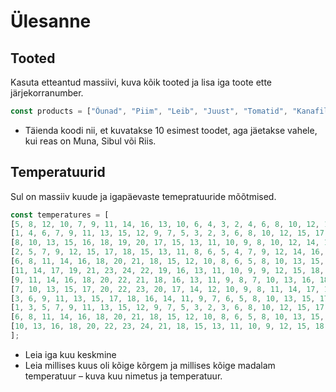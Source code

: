 # Ülesanne
## Tooted
Kasuta etteantud massiivi, kuva kõik tooted ja lisa iga toote ette järjekorranumber.

```js
const products = ["Õunad", "Piim", "Leib", "Juust", "Tomatid", "Kanafilee", "Muna", "Sibul", "Apelsinid", "Riis", "Jogurt", "Kartul", "Kalafilee", "Pasta", "Jogurtijook", "Porgandid", "Virsikud", "Pähklid", "Rosinad", "Kapsas", "Kreeka jogurt", "Veiseliha", "Banaanid", "Oliivid", "Mandlid", "Magus kartul", "Greibid"];
```

* Täienda koodi nii, et kuvatakse 10 esimest toodet, aga jäetakse vahele, kui reas on Muna, Sibul või Riis.

## Temperatuurid
Sul on massiiv kuude ja igapäevaste temepratuuride mõõtmised.

```js
const temperatures = [
[5, 8, 12, 10, 7, 9, 11, 14, 16, 13, 10, 6, 4, 3, 2, 4, 6, 8, 10, 12, 15, 17, 18, 16, 13, 10],
[1, 4, 6, 7, 9, 11, 13, 15, 12, 9, 7, 5, 3, 2, 3, 6, 8, 10, 12, 15, 17, 19, 18, 16, 13, 11],
[8, 10, 13, 15, 16, 18, 19, 20, 17, 15, 13, 11, 10, 9, 8, 10, 12, 14, 16, 18, 20, 22, 21, 18, 16, 14],
[2, 5, 7, 9, 12, 15, 17, 18, 15, 13, 11, 8, 6, 5, 4, 7, 9, 12, 14, 16, 19, 21, 20, 18, 16, 13],
[6, 8, 11, 14, 16, 18, 20, 21, 18, 15, 12, 10, 8, 6, 5, 8, 10, 13, 15, 18, 20, 22, 21, 19, 16, 13],
[11, 14, 17, 19, 21, 23, 24, 22, 19, 16, 13, 11, 10, 9, 9, 12, 15, 18, 20, 23, 25, 27, 26, 24, 21, 18],
[9, 11, 14, 16, 18, 20, 22, 21, 18, 16, 13, 11, 9, 8, 7, 10, 13, 16, 18, 21, 23, 24, 23, 21, 18, 15],
[7, 10, 13, 15, 17, 20, 22, 23, 20, 17, 14, 12, 10, 9, 8, 11, 14, 17, 19, 22, 24, 26, 25, 23, 20, 17],
[3, 6, 9, 11, 13, 15, 17, 18, 16, 14, 11, 9, 7, 6, 5, 8, 10, 13, 15, 17, 19, 21, 20, 18, 15, 12],
[1, 3, 5, 7, 9, 11, 13, 15, 12, 9, 7, 5, 3, 2, 3, 6, 8, 10, 12, 15, 17, 19, 18, 16, 13, 11],
[6, 8, 11, 14, 16, 18, 20, 21, 18, 15, 12, 10, 8, 6, 5, 8, 10, 13, 15, 18, 20, 22, 21, 19, 16, 13],
[10, 13, 16, 18, 20, 22, 23, 24, 21, 18, 15, 13, 11, 10, 9, 12, 15, 18, 20, 23, 25, 27, 26, 24, 21, 18]
];
```

* Leia iga kuu keskmine
* Leia millises kuus oli kõige kõrgem ja millises kõige madalam temperatuur – kuva kuu nimetus ja temperatuur.